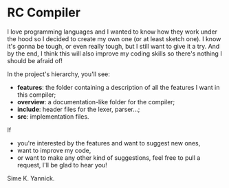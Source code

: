 # RC Compiler

I love programming languages and I wanted to know how they work under the hood so I decided to create my own one (or at least sketch one).
I know it's gonna be tough, or even really tough, but I still want to give it a try. And by the end, I think this will also improve my coding skills so there's nothing I should be afraid of!

In the project's hierarchy, you'll see:
- **features**: the folder containing a description of all the features I want in this compiler;
- **overview**: a documentation-like folder for the compiler;
- **include**: header files for the lexer, parser...;
- **src**: implementation files.

If 
- you're interested by the features and want to suggest new ones,
- want to improve my code,
- or want to make any other kind of suggestions,
feel free to pull a request, I'll be glad to hear you!



Sime K. Yannick.
